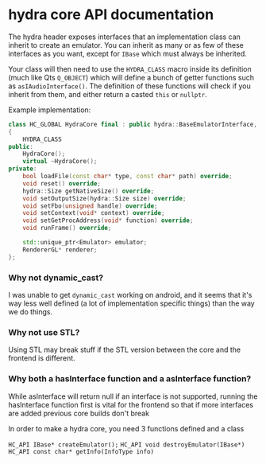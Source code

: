 # hydra core API documentation

The hydra header exposes interfaces that an implementation class can inherit to create an emulator.
You can inherit as many or as few of these interfaces as you want, except for `IBase` which must always be inherited.

Your class will then need to use the `HYDRA_CLASS` macro inside its definition (much like Qts `Q_OBJECT`) which will define a bunch of getter functions
such as `asIAudioInterface()`. The definition of these functions will check if you inherit from them, and either return a casted `this` or `nullptr`.

Example implementation:
```cpp
class HC_GLOBAL HydraCore final : public hydra::BaseEmulatorInterface, public hydra::GlEmulatorInterface, public hydra::FrontendDrivenEmulatorInterface
{
    HYDRA_CLASS
public:
    HydraCore();
    virtual ~HydraCore();
private:
    bool loadFile(const char* type, const char* path) override;
    void reset() override;
    hydra::Size getNativeSize() override;
    void setOutputSize(hydra::Size size) override;
    void setFbo(unsigned handle) override;
    void setContext(void* context) override;
    void setGetProcAddress(void* function) override;
    void runFrame() override;

    std::unique_ptr<Emulator> emulator;
    RendererGL* renderer;
};
```

### Why not dynamic_cast?
I was unable to get `dynamic_cast` working on android, and it seems that it's way less well defined (a lot of implementation specific things) than the way we do things.

### Why not use STL?
Using STL may break stuff if the STL version between the core and the frontend is different.

### Why both a hasInterface function and a asInterface function?
While asInterface will return null if an interface is not supported, running the hasInterface function first is vital for the frontend so that if more interfaces are added previous core builds don't break

In order to make a hydra core, you need 3 functions defined and a class

`HC_API IBase* createEmulator();`
`HC_API void destroyEmulator(IBase*)`
`HC_API const char* getInfo(InfoType info)`

